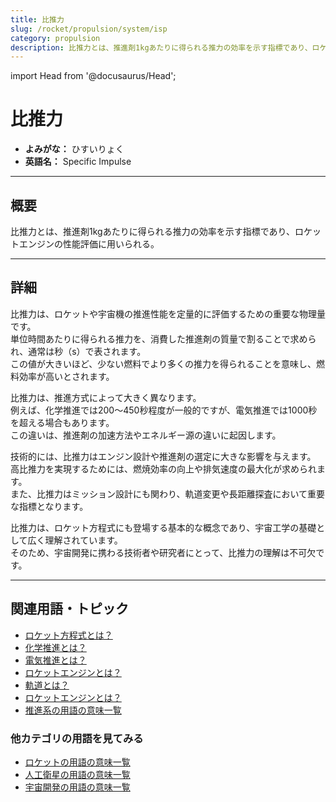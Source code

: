 ```yaml
---
title: 比推力
slug: /rocket/propulsion/system/isp
category: propulsion
description: 比推力とは、推進剤1kgあたりに得られる推力の効率を示す指標であり、ロケットエンジンの性能評価に用いられる。
---
```


import Head from '@docusaurus/Head';

<Head>
  <script type="application/ld+json">
    {`{
      "@context": "https://schema.org",
      "@type": "DefinedTerm",
      "name": "比推力",
      "inDefinedTermSet": "https://www.space-portal.org",
      "termCode": "rocket/propulsion/system/isp",
      "description": "比推力とは、推進剤1kgあたりに得られる推力の効率を示す指標であり、ロケットエンジンの性能評価に用いられる。",
      "url": "https://www.space-portal.org/docs/rocket/propulsion/system/isp"
    }`}
  </script>
</Head>

# 比推力

- **よみがな：** ひすいりょく  
- **英語名：** Specific Impulse  

---

## 概要

比推力とは、推進剤1kgあたりに得られる推力の効率を示す指標であり、ロケットエンジンの性能評価に用いられる。

---

## 詳細

比推力は、ロケットや宇宙機の推進性能を定量的に評価するための重要な物理量です。  
単位時間あたりに得られる推力を、消費した推進剤の質量で割ることで求められ、通常は秒（s）で表されます。  
この値が大きいほど、少ない燃料でより多くの推力を得られることを意味し、燃料効率が高いとされます。  

比推力は、推進方式によって大きく異なります。  
例えば、化学推進では200〜450秒程度が一般的ですが、電気推進では1000秒を超える場合もあります。  
この違いは、推進剤の加速方法やエネルギー源の違いに起因します。  

技術的には、比推力はエンジン設計や推進剤の選定に大きな影響を与えます。  
高比推力を実現するためには、燃焼効率の向上や排気速度の最大化が求められます。  
また、比推力はミッション設計にも関わり、軌道変更や長距離探査において重要な指標となります。  

比推力は、ロケット方程式にも登場する基本的な概念であり、宇宙工学の基礎として広く理解されています。  
そのため、宇宙開発に携わる技術者や研究者にとって、比推力の理解は不可欠です。

---

## 関連用語・トピック

- [ロケット方程式とは？](/docs/rocket/propulsion/system/rocket-equation)
- [化学推進とは？](/docs/rocket/propulsion/type/chemical-propulsion)
- [電気推進とは？](/docs/rocket/propulsion/type/electric-propulsion)
- [ロケットエンジンとは？](/docs/rocket/propulsion/rocket-engine)
- [軌道とは？](/docs/orbit/orbit)
- [ロケットエンジンとは？](/docs/rocket/propulsion/rocket-engine)
- [推進系の用語の意味一覧](/docs/category/propulsion)

### 他カテゴリの用語を見てみる
- [ロケットの用語の意味一覧](/docs/category/rocket)
- [人工衛星の用語の意味一覧](/docs/category/satellite)
- [宇宙開発の用語の意味一覧](/docs/category/glossary)
